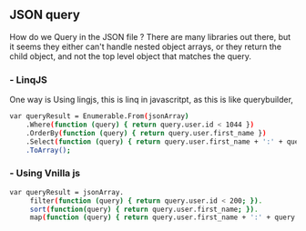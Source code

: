 ## JSON query

How do we Query in the JSON file ? There are many libraries out there, but it seems they 
either can't handle nested object arrays, or they return the child object, and not the 
top level object that matches the query.

### - LinqJS
One way is Using lingjs, this is linq in javascritpt, as this is like querybuilder, 

```sh
var queryResult = Enumerable.From(jsonArray)
    .Where(function (query) { return query.user.id < 1044 })
    .OrderBy(function (query) { return query.user.first_name })
    .Select(function (query) { return query.user.first_name + ':' + query.text })
    .ToArray();

```
### - Using Vnilla js 
```sh
var queryResult = jsonArray.
     filter(function (query) { return query.user.id < 200; }).
     sort(function(query) { return query.user.first_name; }).
     map(function (query) { return query.user.first_name + ':' + query.text; });
```
